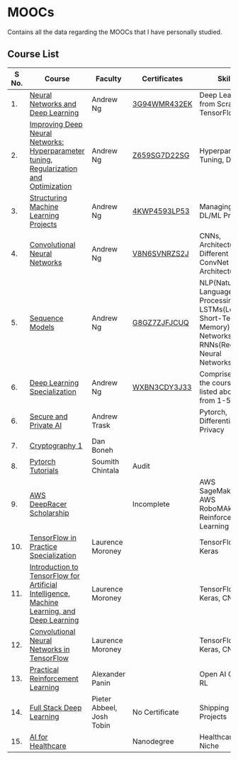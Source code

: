 # MOOCs
Contains all the data regarding the MOOCs that I have personally studied.
## Course List

|S No.| Course| Faculty| Certificates|Skills|
|-----|-------|--------|-------------|------|
|1. |[Neural Networks and Deep Learning](https://www.coursera.org/learn/neural-networks-deep-learning?specialization=deep-learning)| Andrew Ng| [3G94WMR432EK](https://www.coursera.org/account/accomplishments/certificate/3G94WMR432EK)| Deep Learning from Scratch, TensorFlow|
|2. |[Improving Deep Neural Networks: Hyperparameter tuning, Regularization and Optimization](https://www.coursera.org/learn/deep-neural-network?specialization=deep-learning)| Andrew Ng| [Z659SG7D22SG](https://www.coursera.org/account/accomplishments/certificate/Z659SG7D22SG)| Hyperparameter Tuning, DL|
|3. |[Structuring Machine Learning Projects](https://www.coursera.org/learn/machine-learning-projects?specialization=deep-learning)| Andrew Ng| [4KWP4593LP53](https://www.coursera.org/account/accomplishments/certificate/4KWP4593LP53)| Managing DL/ML Projects|
|4. |[Convolutional Neural Networks](https://www.coursera.org/learn/convolutional-neural-networks?specialization=deep-learning)| Andrew Ng| [V8N6SVNRZS2J](https://www.coursera.org/account/accomplishments/certificate/V8N6SVNRZS2J)| CNNs, Architectures, Different ConvNet Architectures|
|5. |[Sequence Models](https://www.coursera.org/learn/nlp-sequence-models)| Andrew Ng| [G8GZ7ZJFJCUQ](https://www.coursera.org/account/accomplishments/verify/G8GZ7ZJFJCUQ)| NLP(Natural Language Processing), LSTMs(Long Short-Term Memory) Networks, RNNs(Recurrent Neural Networks)|
|6. | [Deep Learning Specialization](https://www.coursera.org/specializations/deep-learning)| Andrew Ng| [WXBN3CDY3J33](https://www.coursera.org/account/accomplishments/specialization/WXBN3CDY3J33)| Comprises of the courses listed above from 1-5|
|6. |[Secure and Private AI](https://www.udacity.com/course/secure-and-private-ai--ud185)| Andrew Trask| |Pytorch, Differential Privacy|
|7. |[Cryptography 1]()| Dan Boneh| ||
|8. |[Pytorch Tutorials](https://pytorch.org/tutorials/)|Soumith Chintala| Audit|
|9. |[AWS DeepRacer Scholarship](https://www.udacity.com/aws-deepracer-scholarship)||Incomplete| AWS SageMaker, AWS RoboMAker, Reinforcement Learning|
|10.| [TensorFlow in Practice Specialization](https://www.coursera.org/specializations/tensorflow-in-practice)| Laurence Moroney| | TensorFlow, Keras|
|11.| [Introduction to TensorFlow for Artificial Intelligence, Machine Learning, and Deep Learning](https://www.coursera.org/learn/introduction-tensorflow)| Laurence Moroney| | TensorFlow, Keras, CNN| 
|12. | [Convolutional Neural Networks in TensorFlow](https://www.coursera.org/learn/convolutional-neural-networks-tensorflow)|Laurence Moroney| | TensorFlow, Keras, CNN|
|13. | [Practical Reinforcement Learning](https://www.coursera.org/learn/practical-rl)|Alexander Panin| | Open AI Gym, RL|
|14. | [Full Stack Deep Learning](https://fullstackdeeplearning.com/march2019)| Pieter Abbeel, Josh Tobin| No Certificate| Shipping DL Projects|
|15. | [AI for Healthcare]() | | Nanodegree | Healthcare Niche| 



